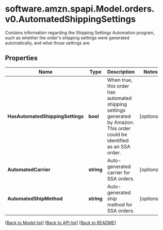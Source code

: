 # software.amzn.spapi.Model.orders.v0.AutomatedShippingSettings
Contains information regarding the Shipping Settings Automation program, such as whether the order's shipping settings were generated automatically, and what those settings are.

## Properties

Name | Type | Description | Notes
------------ | ------------- | ------------- | -------------
**HasAutomatedShippingSettings** | **bool** | When true, this order has automated shipping settings generated by Amazon. This order could be identified as an SSA order. | [optional] 
**AutomatedCarrier** | **string** | Auto-generated carrier for SSA orders. | [optional] 
**AutomatedShipMethod** | **string** | Auto-generated ship method for SSA orders. | [optional] 

[[Back to Model list]](../README.md#documentation-for-models) [[Back to API list]](../README.md#documentation-for-api-endpoints) [[Back to README]](../README.md)

